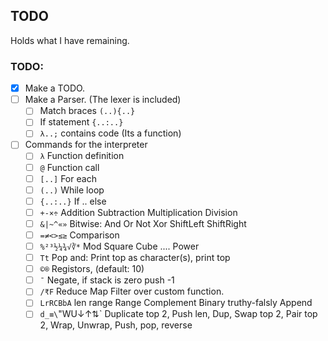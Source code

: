 ## TODO
Holds what I have remaining.

### TODO:
- [x] Make a TODO.
- [ ] Make a Parser. (The lexer is included)
    - [ ] Match braces `(..){..}`
    - [ ] If statement `{..:..}`
    - [ ] `λ..;` contains code (Its a function)
- [ ] Commands for the interpreter
    - [ ] `λ` Function definition
    - [ ] `@` Function call
    - [ ] `[..]` For each
    - [ ] `(..)` While loop
    - [ ] `{..:..}` If .. else
    - [ ] `+-×÷` Addition Subtraction Multiplication Division
    - [ ] `&|~^«»` Bitwise: And Or Not Xor ShiftLeft ShiftRight
    - [ ] `=≠<>≤≥` Comparison 
    - [ ] `%²³½¼¾√∛*` Mod Square Cube .... Power
    - [ ] `Tt` Pop and: Print top as character(s), print top
    - [ ] `©®` Registors, (default: 10)
    - [ ] `¯` Negate, if stack is zero push -1
    - [ ] `/₹F` Reduce Map Filter over custom function.
    - [ ] `LrRCBbA` len range Range Complement Binary truthy-falsly Append
    - [ ] `d_≡\`"WU↓↑⇅` Duplicate top 2, Push len, Dup, Swap top 2, Pair top 2, Wrap, Unwrap, Push, pop, reverse
